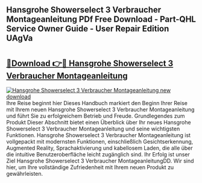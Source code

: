 ## Hansgrohe Showerselect 3 Verbraucher Montageanleitung PDf Free Download - Part-QHL Service Owner Guide - User Repair Edition UAgVa

# <h2><a href="http://df6w36k.blite.top/?on=Hansgrohe+Showerselect+3+Verbraucher+Montageanleitung">🔗Download 👉🔴 Hansgrohe Showerselect 3 Verbraucher Montageanleitung</a></h2>

[![Hansgrohe Showerselect 3 Verbraucher Montageanleitung new download](https://i.imgur.com/lujVjoI.png)](http://df6w36k.blite.top/?on=Hansgrohe+Showerselect+3+Verbraucher+Montageanleitung)
Ihre Reise beginnt hier Dieses Handbuch markiert den Beginn Ihrer Reise mit Ihrem neuen Hansgrohe Showerselect 3 Verbraucher Montageanleitung und führt Sie zu erfolgreichem Betrieb und Freude. Grundlegendes zum Produkt Dieser Abschnitt bietet einen Überblick über Ihr neues Hansgrohe Showerselect 3 Verbraucher Montageanleitung und seine wichtigsten Funktionen. Hansgrohe Showerselect 3 Verbraucher Montageanleitung ist vollgepackt mit modernsten Funktionen, einschließlich Gesichtserkennung, Augmented Reality, Sprachaktivierung und kabellosem Laden, die alle über die intuitive Benutzeroberfläche leicht zugänglich sind. Ihr Erfolg ist unser Ziel Hansgrohe Showerselect 3 Verbraucher MontageanleitungDD. Wir sind hier, um Ihre vollständige Zufriedenheit mit Ihrem neuen Produkt zu gewährleisten.
